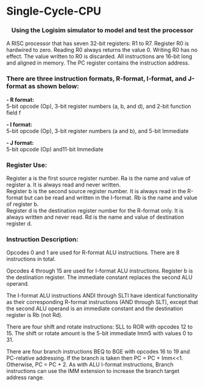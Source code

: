 # Single-Cycle-CPU   

<h3 align="center">Using the Logisim simulator to model and test the processor</h3>
A RISC processor that has seven 32-bit registers: R1 to R7. Register R0 is hardwired to zero. Reading R0 always returns the value 0. Writing R0 has no effect. The value written to R0 is discarded.   
All instructions are 16-bit long and aligned in memory. The PC register contains the instruction address. 

### There are three instruction formats, R-format, I-format, and J-format as shown below:
 **- R format:**   
5-bit opcode (Op), 3-bit register numbers (a, b, and d), and 2-bit function field f   

 **- I format:**   
5-bit opcode (Op), 3-bit register numbers (a and b), and 5-bit Immediate   

 **- J format:**   
5-bit opcode (Op) and11-bit Immediate   

### Register Use:
Register a is the first source register number. Ra is the name and value of register a. It is always read and never written.   
Register b is the second source register number. It is always read in the R-format but can be read and written in the I-format. Rb is the name and value of register b.   
Register d is the destination register number for the R-format only. It is always written and never read. Rd is the name and value of destination register d.

### Instruction Description:
Opcodes 0 and 1 are used for R-format ALU instructions. There are 8 instructions in total.

Opcodes 4 through 15 are used for I-format ALU instructions. Register b is the destination register. The immediate constant replaces the second ALU operand.

The I-format ALU instructions ANDI through SLTI have identical functionality as their corresponding R-format instructions (AND through SLT), except that the second ALU operand is an immediate constant and the destination register is Rb (not Rd).

There are four shift and rotate instructions: SLL to ROR with opcodes 12 to 15. The shift or rotate amount is the 5-bit immediate Imm5 with values 0 to 31. 

There are four branch instructions BEQ to BGE with opcodes 16 to 19 and PC-relative addressing. If the branch is taken then PC = PC + Imm<<1. Otherwise, PC = PC + 2. As with ALU I-format instructions, Branch instructions can use the IMM extension to increase the branch target address range.




